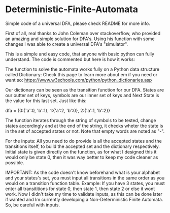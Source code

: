 # Deterministic-Finite-Automata
Simple code of a universal DFA, please check README for more info.

First of all, real thanks to John Coleman over stackoverflow, who provided an amazing and simple solution for DFA's. Using his function with some changes I was able
to create a universal DFA's "simulator".

This is a simple and easy code, that anyone with basic python can fully understand. The code is commented but here is how it works: 

The function to solve the automata works fully on a Python data structure called Dictionary: 
Check this page to learn more about em if you need or want so: https://www.w3schools.com/python/python_dictionaries.asp

Our dictionary can be seen as the transition function for our DFA. States are our outter set of keys, symbols are our inner set of keys and Next State is the value for this last set.
Just like this: 
                  
dfa = {0:{'a':0, 'b':1}, 1:{'a':2, 'b':0}, 2:{'a':1, 'b':2}}
            
The function iterates through the string of symbols to be tested, change states accordingly and at the end of the string, it checks wheter the state is in the set of accepted states or not.
Note that empty words are noted as "-".  
 
For the inputs: All you need to do provide is all the accepted states and the transitions itself, to build the accepted set and the dictionary respectively.
Initial state is given directly on the function, as for what I designed this it would only be state 0, then it was way better to keep my code cleaner as possible.

IMPORTANT: As the code doesn't know beforehand what is your alphabet and your states's set, you must input all transitions in the same order as you would on a transition function table.
Example: If you have 3 states, you must enter all transititions for state 0, then state 1, then state 2 or else it wont work.
Now I didn't take my time to validate inputs, as this can be done later if wanted and Im currently developing a Non-Deterministic Finite Automata. So, be careful with inputs.
